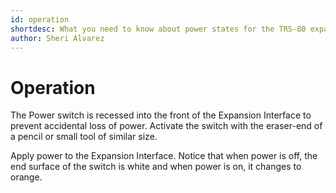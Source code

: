 ```yaml
---
id: operation
shortdesc: What you need to know about power states for the TRS-80 expansion module.
author: Sheri Alvarez
---
```


# Operation

<div data-class="note"><p>The Power switch is recessed into the front of the Expansion Interface to prevent accidental loss of power. Activate the switch with the eraser-end of a pencil or small tool of similar size.</p></div>

Apply power to the Expansion Interface. Notice that when power is off, the end surface of the switch is white and when power is on, it changes to orange.